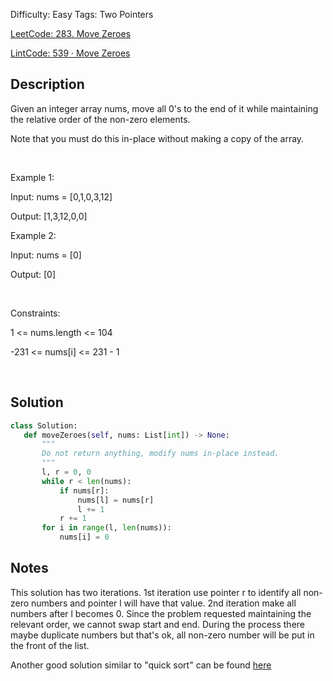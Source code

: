 Difficulty: Easy
Tags: Two Pointers

[LeetCode: 283. Move Zeroes](https://leetcode.com/problems/move-zeroes/)

[LintCode: 539 · Move Zeroes](https://lintcode.com/problem/539 )

## Description 

Given an integer array nums, move all 0's to the end of it while maintaining the relative order of the non-zero elements.

Note that you must do this in-place without making a copy of the array.

 

Example 1:

Input: nums = [0,1,0,3,12]

Output: [1,3,12,0,0]

Example 2:

Input: nums = [0]

Output: [0]



 

Constraints:



1 <= nums.length <= 104

-231 <= nums[i] <= 231 - 1



 

## Solution 
 ```python 
class Solution:
    def moveZeroes(self, nums: List[int]) -> None:
        """
        Do not return anything, modify nums in-place instead.
        """
        l, r = 0, 0
        while r < len(nums):
            if nums[r]:
                nums[l] = nums[r]
                l += 1
            r += 1
        for i in range(l, len(nums)):
            nums[i] = 0

 ``` 
## Notes
This solution has two iterations. 1st iteration use pointer r to identify all non-zero numbers and pointer l will have that value.
2nd iteration make all numbers after l becomes 0. Since the problem requested maintaining the relevant order, we cannot swap start and end.
During the process there maybe duplicate numbers but that's ok, all non-zero number will be put in the front of the list.

Another good solution similar to "quick sort" can be found [here](https://www.lintcode.com/problem/539/solution/56858)